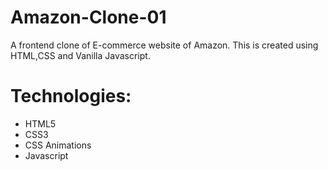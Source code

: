 # Amazon-Clone-01
A frontend clone of E-commerce website of Amazon. This is created using HTML,CSS and Vanilla Javascript. 

# Technologies:
* HTML5
* CSS3
* CSS Animations
* Javascript

